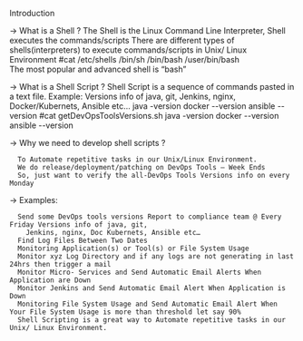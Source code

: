 Introduction

 -> What is a Shell ?
      The Shell is the Linux Command Line Interpreter, Shell executes the commands/scripts
      There are different types of shells(interpreters) to execute commands/scripts in Unix/ Linux Environment
      #cat /etc/shells
      /bin/sh
      /bin/bash
      /user/bin/bash  
      The most popular and advanced shell is “bash”

 -> What is a Shell Script ?
      Shell Script is a sequence of commands pasted in a text file.
        Example: Versions info of java, git, Jenkins, nginx, Docker/Kubernets, Ansible etc…
             java -version
             docker --version
             ansible --version
             #cat getDevOpsToolsVersions.sh
             java -version
             docker --version
             ansible --version

-> Why we need to develop shell scripts ?

      To Automate repetitive tasks in our Unix/Linux Environment.
      We do release/deployment/patching on DevOps Tools – Week Ends
      So, just want to verify the all-DevOps Tools Versions info on every Monday
-> Examples:

      Send some DevOps tools versions Report to compliance team @ Every Friday Versions info of java, git,  
        Jenkins, nginx, Doc Kubernets, Ansible etc…
      Find Log Files Between Two Dates
      Monitoring Application(s) or Tool(s) or File System Usage
      Monitor xyz Log Directory and if any logs are not generating in last 24hrs then trigger a mail
      Monitor Micro- Services and Send Automatic Email Alerts When Application are Down
      Monitor Jenkins and Send Automatic Email Alert When Application is Down
      Monitoring File System Usage and Send Automatic Email Alert When Your File System Usage is more than threshold let say 90%
      Shell Scripting is a great way to Automate repetitive tasks in our Unix/ Linux Environment.


            
